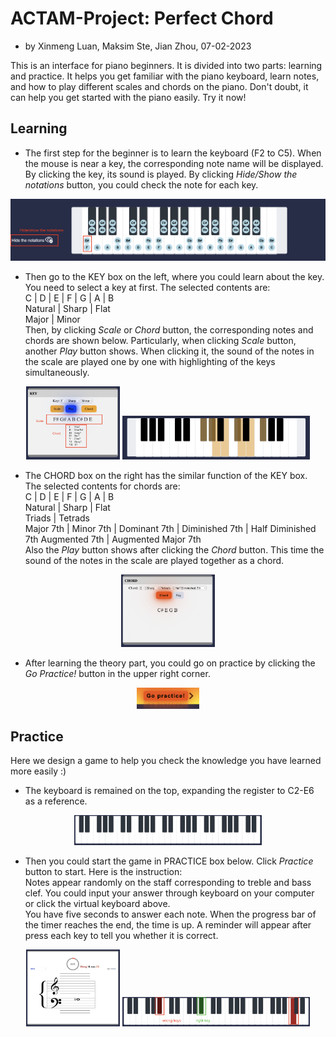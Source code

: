 # ACTAM-Project: Perfect Chord

- by Xinmeng Luan, Maksim Ste, Jian Zhou, 07-02-2023

This is an interface for piano beginners. 
It is divided into two parts: learning and practice.
It helps you get familiar with the piano keyboard, 
learn notes,
and how to play different scales and chords on the piano.
Don't doubt, it can help you get started with the piano easily. 
Try it now!


## Learning

- The first step for the beginner is to learn the keyboard (F2 to C5).
  When the mouse is near a key, the corresponding note name will be displayed.
By clicking the key, its sound is played.
By clicking 
*Hide/Show the notations* button, you could check the note for each key.
<p align="center">
<img src="readme-images/keyboard.png" width="550">
</p>


- Then go to the KEY box on the left, where you could learn about the key. 
You need to select a key at first.
The selected contents are:\
 C | D | E | F | G | A | B \
 Natural | Sharp | Flat  \
 Major | Minor \
Then, by clicking *Scale* or *Chord* button, the corresponding notes 
and chords are shown below. Particularly, when clicking *Scale* button,
another *Play* button shows. When clicking it, the sound of the notes in
the scale are played one by one with highlighting of the keys simultaneously.

<p align="center">
<img src="readme-images/scale-box.png" width="150">
<img src="readme-images/scale-key.png" width="300">
</p>

- The CHORD box on the right has the similar function of the KEY box. 
The selected contents for chords are:\
C | D | E | F | G | A | B \
Natural | Sharp | Flat  \
Triads | Tetrads\
Major 7th | Minor 7th | Dominant 7th | Diminished 7th | Half Diminished 7th Augmented 7th | Augmented Major 7th\
Also the *Play* button shows after clicking the *Chord* button. This time the sound of the notes in
the scale are played together as a chord.
<p align="center">
<img src="readme-images/chord-box.png" width="150">
</p>

- After learning the theory part, you could go on practice by clicking 
the *Go Practice!* button in the upper right corner.
<p align="center">
<img src="readme-images/gopractice.png" width="100">
</p>

## Practice

Here we design a game to help you check the knowledge you 
have learned more easily :)

- The keyboard is remained on the top, expanding the register to C2-E6 
as a reference.
<p align="center">
<img src="readme-images/keyboard-2.png" width="300">
</p>

- Then you could start the game in PRACTICE box below. Click *Practice* 
button to start. Here is the instruction:\
Notes appear randomly on the staff corresponding to 
treble and bass clef. You could input your answer through keyboard on
your computer or click the virtual keyboard above. \
You have five seconds to answer each note.
When the progress bar of the timer reaches the end, the time is up.
A reminder will appear after press each key to tell you whether it is correct.
<p align="center">
<img src="readme-images/practice-box.png" width="150">
<img src="readme-images/right.png" width="300">
</p>
